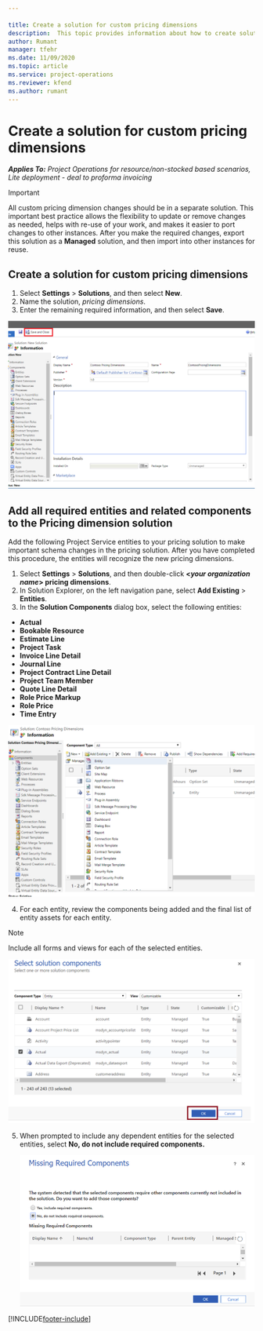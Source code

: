 ```yaml
--- 

title: Create a solution for custom pricing dimensions 
description:  This topic provides information about how to create solutions for custom pricing dimensions.
author: Rumant
manager: tfehr 
ms.date: 11/09/2020  
ms.topic: article 
ms.service: project-operations 
ms.reviewer: kfend 
ms.author: rumant 
--- 
```


# Create a solution for custom pricing dimensions

 _**Applies To:** Project Operations for resource/non-stocked based scenarios, Lite deployment - deal to proforma invoicing_ 

>[!IMPORTANT]
>All custom pricing dimension changes should be in a separate solution. This important best practice allows the flexibility to update or remove changes as needed, helps with re-use of your work, and makes it easier to port changes to other instances. After you make the required changes, export this solution as a **Managed** solution, and then import into other instances for reuse.

## Create a solution for custom pricing dimensions

1.	Select **Settings** > **Solutions**, and then select **New**.
2.	Name the solution, *<your organization name> pricing dimensions*.
3. Enter the remaining required information, and then select **Save**.

  ![Creation of custom pricing dimension solution](./media/Creation-of-custom-pricing-dimension-solution.png)
 
## Add all required entities and related components to the Pricing dimension solution

Add the following Project Service entities to your pricing solution to make important schema changes in the pricing solution. After you have completed this procedure, the entities will recognize the new pricing dimensions.

1.	Select **Settings** > **Solutions**, and then double-click **<*your organization name*> pricing dimensions**.
2.	In Solution Explorer, on the left navigation pane, select **Add Existing** > **Entities**.
3.	In the **Solution Components** dialog box, select the following entities:
 
   - **Actual**
   - **Bookable Resource**
   - **Estimate Line**
   - **Project Task**
   - **Invoice Line Detail**
   - **Journal Line**
   - **Project Contract Line Detail**
   - **Project Team Member**
   - **Quote Line Detail**
   - **Role Price Markup**
   - **Role Price**
   - **Time Entry**
 
   ![Add existing entities custom pricing dimension solution](./media/Existing-entities-to-PD-solution.png)
 
 4. For each entity, review the components being added and the final list of entity assets for each entity. 

   >[!NOTE]
   > Include all forms and views for each of the selected entities.

  ![Entities added](./media/solution-component-selection.png)


5.	When prompted to include any dependent entities for the selected entities, select **No, do not include required components.**

    ![Including dependent entities](./media/Do-not-include-required.png)


[!INCLUDE[footer-include](../includes/footer-banner.md)]